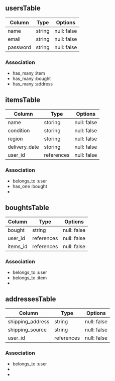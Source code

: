 ## usersTable

|Column    |Type       |Options        |
|----------|-----------|---------------|
|name      |string     |null: false    |
|email     |string     |null: false    | 
|password  |string     |null: false    |


### Association
- has_many :item
- has_many :bought
- has_many :address

## itemsTable

|Column       |Type       |Options        |
|-------------|-----------|---------------|
|name         |storing    |null: false    |
|condition    |storing    |null: false    |
|region       |storing    |null: false    |
|delivery_date|storing    |null: false    |
|user_id      |references |null: false    |



### Association
- belongs_to :user
- has_one :bought
-

## boughtsTable

|Column    |Type       |Options        |
|----------|-----------|---------------|
|bought    |string     |null: false    |
|user_id   |references |null: false    | 
|items_id  |references |null: false    |


### Association
- belongs_to :user
- belongs_to :item
-

## addressesTable

|Column               |Type       |Options        |
|---------------------|-----------|---------------|
|shipping_address     |string     |null: false    |
|shipping_source      |string     |null: false    | 
|user_id              |references |null: false    |


### Association
- belongs_to :user
-
-
